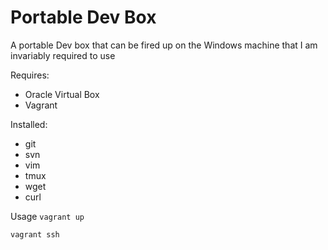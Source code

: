 # Portable Dev Box

A portable Dev box that can be fired up on the Windows machine that I am invariably required to use

Requires:
- Oracle Virtual Box
- Vagrant

Installed:
- git
- svn
- vim
- tmux
- wget
- curl


Usage
```vagrant up```

```vagrant ssh```
